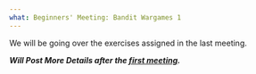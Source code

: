 ```yaml
---
what: Beginners' Meeting: Bandit Wargames 1
---
```


We will be going over the exercises assigned in the last meeting.

***Will Post More Details after the [first meeting](/meetings/2016-09-27-beginners-intro.md).***
